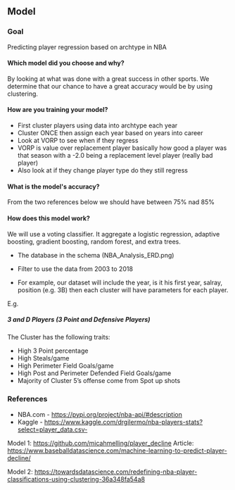 ## Model

### Goal

Predicting player regression based on archtype in NBA

#### Which model did you choose and why?

By looking at what was done with a great success in other sports. We determine that our chance to have a great accuracy would be by using clustering.

#### How are you training your model?

- First cluster players using data into archtype each year
- Cluster ONCE then assign each year based on years into career
- Look at VORP to see when if they regress
- VORP is value over replacement player basically how good a player was that season with a -2.0 being a replacement level player (really bad player)
- Also look at if they change player type do they still regress

#### What is the model's accuracy?

From the two references below we should have between 75% nad 85%

#### How does this model work?

We will use a voting classifier. It aggregate a logistic regression, adaptive boosting, gradient boosting, random forest, and extra trees.

- The database in the schema (NBA_Analysis_ERD.png)

- Filter to use the data from 2003 to 2018

- For example, our dataset will include the year, is it his first year, salray, position (e.g. 3B) then each cluster will have parameters for each player.

E.g.

##### 3 and D Players (3 Point and Defensive Players)

The Cluster has the following traits:

- High 3 Point percentage
- High Steals/game
- High Perimeter Field Goals/game
- High Post and Perimeter Defended Field Goals/game
- Majority of Cluster 5’s offense come from Spot up shots

### References

- NBA.com - https://pypi.org/project/nba-api/#description
- Kaggle - https://www.kaggle.com/drgilermo/nba-players-stats?select=player_data.csv-

Model 1: https://github.com/micahmelling/player_decline
Article: https://www.baseballdatascience.com/machine-learning-to-predict-player-decline/

Model 2: https://towardsdatascience.com/redefining-nba-player-classifications-using-clustering-36a348fa54a8
